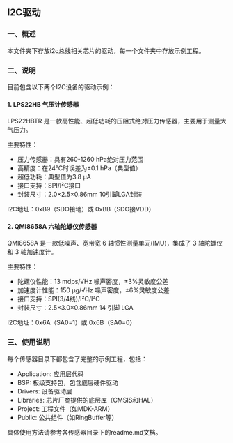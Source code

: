 ## I2C驱动
### 一、概述
本文件夹下存放i2c总线相关芯片的驱动，每一个文件夹中存放示例工程。

### 二、说明   

目前包含以下两个I2C设备的驱动示例：

#### 1. LPS22HB 气压计传感器
LPS22HBTR 是一款高性能、超低功耗的压阻式绝对压力传感器，主要用于测量大气压力。

主要特性：
- 压力传感器：具有260-1260 hPa绝对压力范围
- 高精度：在24°C时误差为±0.1 hPa（典型值）
- 超低功耗：典型值为3.8 μA
- 接口支持：SPI/I²C接口
- 封装尺寸：2.0×2.5×0.86mm 10引脚LGA封装

I2C地址：0xB9（SDO接地）或 0xBB（SDO接VDD）


#### 2. QMI8658A 六轴陀螺仪传感器
QMI8658A 是一款低噪声、宽带宽 6 轴惯性测量单元(IMU)，集成了 3 轴陀螺仪和 3 轴加速度计。

主要特性：
- 陀螺仪性能：13 mdps/√Hz 噪声密度，±3%灵敏度公差
- 加速度计性能：150 μg/√Hz 噪声密度，±6%灵敏度公差
- 接口支持：SPI(3/4线)/I²C/I³C
- 封装尺寸：2.5×3.0×0.86mm 14 引脚 LGA

I2C地址：0x6A（SA0=1）或 0x6B（SA0=0）


### 三、使用说明
每个传感器目录下都包含了完整的示例工程，包括：
- Application: 应用层代码
- BSP: 板级支持包，包含底层硬件驱动
- Drivers: 设备驱动层
- Libraries: 芯片厂商提供的底层库（CMSIS和HAL）
- Project: 工程文件（如MDK-ARM）
- Public: 公共组件（如RingBuffer等）

具体使用方法请参考各传感器目录下的readme.md文档。